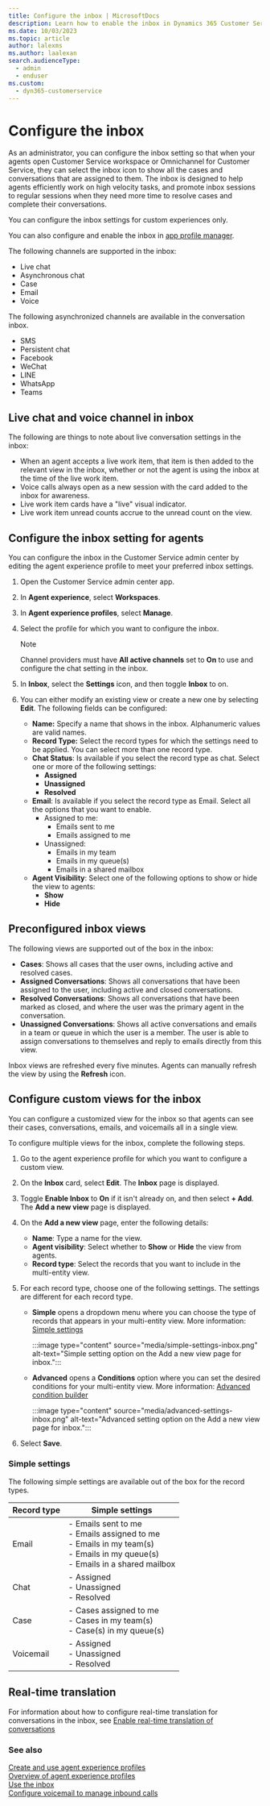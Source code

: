 ```yaml
---
title: Configure the inbox | MicrosoftDocs
description: Learn how to enable the inbox in Dynamics 365 Customer Service App profile manager and configure inbox settings in Customer Service admin center.
ms.date: 10/03/2023
ms.topic: article
author: lalexms
ms.author: laalexan
search.audienceType: 
  - admin
  - enduser
ms.custom: 
  - dyn365-customerservice
---
```


# Configure the inbox

As an administrator, you can configure the inbox setting so that when your agents open Customer Service workspace or Omnichannel for Customer Service, they can select the inbox icon to show all the cases and conversations that are assigned to them. The inbox is designed to help agents efficiently work on high velocity tasks, and promote inbox sessions to regular sessions when they need more time to resolve cases and complete their conversations.

You can configure the inbox settings for custom experiences only.

You can also configure and enable the inbox in [app profile manager](/dynamics365/app-profile-manager/app-profile-manager?#configure-the-inbox-view).

The following channels are supported in the inbox:

- Live chat
- Asynchronous chat
- Case
- Email
- Voice

The following asynchronized channels are available in the conversation inbox.

- SMS
- Persistent chat
- Facebook
- WeChat
- LINE
- WhatsApp
- Teams

## Live chat and voice channel in inbox

The following are things to note about live conversation settings in the inbox:

- When an agent accepts a live work item, that item is then added to the relevant view in the inbox, whether or not the agent is using the inbox at the time of the live work item.
- Voice calls always open as a new session with the card added to the inbox for awareness.
- Live work item cards have a "live" visual indicator.
- Live work item unread counts accrue to the unread count on the view.

## Configure the inbox setting for agents

You can configure the inbox in the Customer Service admin center by editing the agent experience profile to meet your preferred inbox settings.

1. Open the Customer Service admin center app.

1. In **Agent experience**, select **Workspaces**.

1. In **Agent experience profiles**, select **Manage**.

1. Select the profile for which you want to configure the inbox.

   > [!Note]
   > Channel providers must have **All active channels** set to **On** to use and configure the chat setting in the inbox.

1. In **Inbox**, select the **Settings** icon, and then toggle **Inbox** to on.

1. You can either modify an existing view or create a new one by selecting **Edit**.
   The following fields can be configured:
   - **Name:** Specify a name that shows in the inbox. Alphanumeric values are valid names.
   - **Record Type:** Select the record types for which the settings need to be applied. You can select more than one record type.
   - **Chat Status**: Is available if you select the record type as chat. Select one or more of the following settings:
     -  **Assigned**
     -  **Unassigned**
     -  **Resolved**
   - **Email**: Is available if you select the record type as Email. Select all the options that you want to enable.
     - Assigned to me:
       - Emails sent to me
       - Emails assigned to me
     - Unassigned:
       - Emails in my team
       - Emails in my queue(s)
       - Emails in a shared mailbox
    - **Agent Visibility**: Select one of the following options to show or hide the view to agents:
      - **Show**
      - **Hide**

## Preconfigured inbox views

The following views are supported out of the box in the inbox:

- **Cases**: Shows all cases that the user owns, including active and resolved cases.
- **Assigned Conversations**: Shows all conversations that have been assigned to the user, including active and closed conversations.
- **Resolved Conversations**: Shows all conversations that have been marked as closed, and where the user was the primary agent in the conversation.
- **Unassigned Conversations**: Shows all active conversations and emails in a team or queue in which the user is a member. The user is able to assign conversations to themselves and reply to emails directly from this view.

Inbox views are refreshed every five minutes. Agents can manually refresh the view by using the **Refresh** icon.

## Configure custom views for the inbox

You can configure a customized view for the inbox so that agents can see their cases, conversations, emails, and voicemails all in a single view.

To configure multiple views for the inbox, complete the following steps.

1. Go to the agent experience profile for which you want to configure a custom view.

1. On the **Inbox** card, select **Edit**. The **Inbox** page is displayed.

1. Toggle **Enable Inbox** to **On** if it isn't already on, and then select **+ Add**. The **Add a new view** page is displayed.

1. On the **Add a new view** page, enter the following details:

   - **Name**: Type a name for the view.
   - **Agent visibility**: Select whether to **Show** or **Hide** the view from agents.
   - **Record type**: Select the records that you want to include in the multi-entity view.
  
1. For each record type, choose one of the following settings. The settings are different for each record type.

    - **Simple** opens a dropdown menu where you can choose the type of records that appears in your multi-entity view. More information: [Simple settings](#simple-settings)
       
      :::image type="content" source="media/simple-settings-inbox.png" alt-text="Simple setting option on the Add a new view page for inbox."::: 
       
    - **Advanced** opens a **Conditions** option where you can set the desired conditions for your multi-entity view. More information: [Advanced condition builder](/business-applications-release-notes/october18/microsoft-flow/advanced-condition-builder)

      :::image type="content" source="media/advanced-settings-inbox.png" alt-text="Advanced setting option on the Add a new view page for inbox."::: 

1. Select **Save**.

### Simple settings

The following simple settings are available out of the box for the record types.

| Record type | Simple settings |
|-----------|------------------|
| Email | - Emails sent to me <br>- Emails assigned to me <br> - Emails in my team(s) <br> - Emails in my queue(s) <br> - Emails in a shared mailbox|
| Chat | - Assigned <br> - Unassigned <br> - Resolved|
| Case | - Cases assigned to me <br> - Cases in my team(s) <br> - Case(s) in my queue(s) |
| Voicemail | - Assigned <br> - Unassigned <br> - Resolved |

## Real-time translation

For information about how to configure real-time translation for conversations in the inbox, see [Enable real-time translation of conversations](enable-real-time-translation.md)


### See also

[Create and use agent experience profiles](create-agent-experience-profile.md)  
[Overview of agent experience profiles](overview.md)  
[Use the inbox](../use/use-inbox.md)  
[Configure voicemail to manage inbound calls](voice-channel-voicemail.md)  
